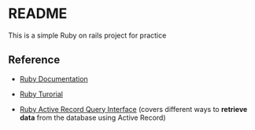 # README

This is a simple Ruby on rails project for practice

## Reference

- [Ruby Documentation](https://api.rubyonrails.org/)

- [Ruby Turorial](https://gorails.com/)

- [Ruby Active Record Query Interface]()
  (covers different ways to **retrieve data** from the database using Active Record)
